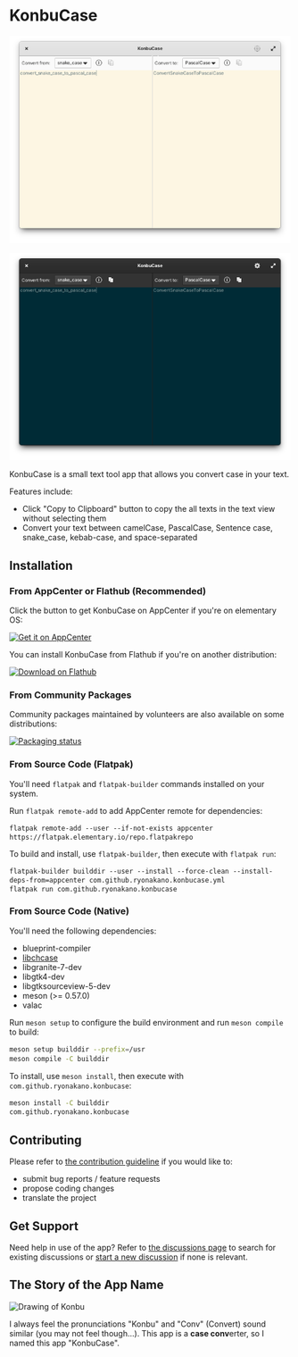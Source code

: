 # KonbuCase
![App window in the light mode](data/screenshots/pantheon/screenshot-light.png#gh-light-mode-only)

![App window in the dark mode](data/screenshots/pantheon/screenshot-dark.png#gh-dark-mode-only)

KonbuCase is a small text tool app that allows you convert case in your text.

Features include:

* Click "Copy to Clipboard" button to copy the all texts in the text view without selecting them
* Convert your text between camelCase, PascalCase, Sentence case, snake_case, kebab-case, and space-separated

## Installation
### From AppCenter or Flathub (Recommended)
Click the button to get KonbuCase on AppCenter if you're on elementary OS:

[![Get it on AppCenter](https://appcenter.elementary.io/badge.svg)](https://appcenter.elementary.io/com.github.ryonakano.konbucase)

You can install KonbuCase from Flathub if you're on another distribution:

[<img src="https://flathub.org/assets/badges/flathub-badge-en.svg" width="160" alt="Download on Flathub">](https://flathub.org/apps/com.github.ryonakano.konbucase)

### From Community Packages
Community packages maintained by volunteers are also available on some distributions:

[![Packaging status](https://repology.org/badge/vertical-allrepos/konbucase.svg)](https://repology.org/project/konbucase/versions)

### From Source Code (Flatpak)
You'll need `flatpak` and `flatpak-builder` commands installed on your system.

Run `flatpak remote-add` to add AppCenter remote for dependencies:

```
flatpak remote-add --user --if-not-exists appcenter https://flatpak.elementary.io/repo.flatpakrepo
```

To build and install, use `flatpak-builder`, then execute with `flatpak run`:

```
flatpak-builder builddir --user --install --force-clean --install-deps-from=appcenter com.github.ryonakano.konbucase.yml
flatpak run com.github.ryonakano.konbucase
```

### From Source Code (Native)
You'll need the following dependencies:

* blueprint-compiler
* [libchcase](https://github.com/ryonakano/chcase)
* libgranite-7-dev
* libgtk4-dev
* libgtksourceview-5-dev
* meson (>= 0.57.0)
* valac

Run `meson setup` to configure the build environment and run `meson compile` to build:

```bash
meson setup builddir --prefix=/usr
meson compile -C builddir
```

To install, use `meson install`, then execute with `com.github.ryonakano.konbucase`:

```bash
meson install -C builddir
com.github.ryonakano.konbucase
```

## Contributing

Please refer to [the contribution guideline](CONTRIBUTING.md) if you would like to:

- submit bug reports / feature requests
- propose coding changes
- translate the project

## Get Support

Need help in use of the app? Refer to [the discussions page](https://github.com/ryonakano/konbucase/discussions) to search for existing discussions or [start a new discussion](https://github.com/ryonakano/konbucase/discussions/new/choose) if none is relevant.

## The Story of the App Name
![Drawing of Konbu](data/Konbu.png)

I always feel the pronunciations "Konbu" and "Conv" (Convert) sound similar (you may not feel though…). This app is a **case conv**erter, so I named this app "KonbuCase".
